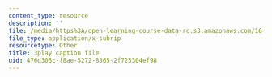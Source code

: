 ```yaml
---
content_type: resource
description: ''
file: /media/https%3A/open-learning-course-data-rc.s3.amazonaws.com/16-06-principles-of-automatic-control-fall-2012/476d305cf8ae527288652f725304ef98_ubhxIM51UPU.vtt
file_type: application/x-subrip
resourcetype: Other
title: 3play caption file
uid: 476d305c-f8ae-5272-8865-2f725304ef98
---
```

